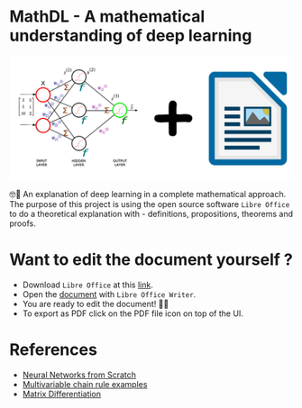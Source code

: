 # MathDL - A mathematical understanding of deep learning

![](docs/mathdl-front-img.jpg)

🤓📐 An explanation of deep learning in a complete mathematical approach. The purpose of this project is using the open source software `Libre Office` to do a theoretical explanation with - definitions, propositions, theorems and proofs.

# Want to edit the document yourself ?

- Download `Libre Office` at this [link](https://fr.libreoffice.org/download/telecharger-libreoffice/).
- Open the [document](mathdl/paper.odt) with `Libre Office Writer`.
- You are ready to edit the document! 🎉🎉
- To export as PDF click on the PDF file icon on top of the UI.

# References

- [Neural Networks from Scratch](https://www.youtube.com/watch?v=Wo5dMEP_BbI&list=PLQVvvaa0QuDcjD5BAw2DxE6OF2tius3V3)
- [Multivariable chain rule examples](https://mathinsight.org/chain_rule_multivariable_examples#:~:text=The%20chain%20rule%20says%20that,g(s%2Ct).&text=Then%2C%20we%27ll%20end%20up,(x%2Cy)%5D)
- [Matrix Differentiation](https://atmos.washington.edu/~dennis/MatrixCalculus.pdf)
